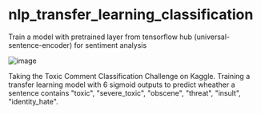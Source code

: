 # nlp_transfer_learning_classification
Train a model with pretrained layer from tensorflow hub (universal-sentence-encoder)  for sentiment analysis

![image](https://user-images.githubusercontent.com/93064471/162883872-50300390-b780-4d30-9986-715c8ea006d5.png)

Taking the Toxic Comment Classification Challenge on Kaggle. Training a transfer learning model with 6 sigmoid outputs to predict wheather a sentence contains "toxic", "severe_toxic", "obscene", "threat", "insult", "identity_hate".
